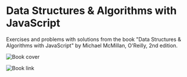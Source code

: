 # Data Structures & Algorithms with JavaScript

Exercises and problems with solutions from the book "Data Structures & Algorithms with JavaScript" by Michael McMillan, O'Reilly, 2nd edition.

![Book cover](https://learning.oreilly.com/library/cover/9781449373931/250w/)

![Book link](https://www.oreilly.com/library/view/data-structures-and/9781449373931/)
